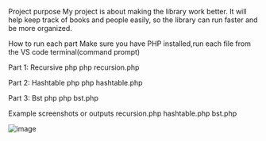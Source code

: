 Project purpose
My project is about making the library work better. It will help keep track of books and people easily, so the library can run faster and be more organized.


How to run each part
Make sure you have PHP installed,run each file from the VS code terminal(command prompt)

Part 1: Recursive php 
php recursion.php

Part 2: Hashtable php
php hashtable.php

Part 3: Bst php
php bst.php


Example screenshots or outputs
recursion.php
hashtable.php
bst.php


![image](https://github.com/user-attachments/assets/a6f50dfe-8126-46e4-85d5-fc128afe4bb6)


















